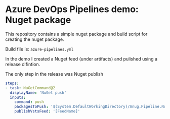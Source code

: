 # Azure DevOps Pipelines demo: Nuget package

This repository contains a simple nuget package and build script for creating the nuget package.

Build file is: `azure-pipelines.yml`

In the demo I created a Nuget feed (under artifacts) and pulished using a release difintion.

The only step in the release was Nuget publish

```yml
steps:
- task: NuGetCommand@2
  displayName: 'NuGet push'
  inputs:
    command: push
    packagesToPush: '$(System.DefaultWorkingDirectory)/Anug.Pipeline.NugetPackage/drop/Anug.Pipeline.NugetPackage.*.nupkg'
    publishVstsFeed: '[FeedName]'

```
